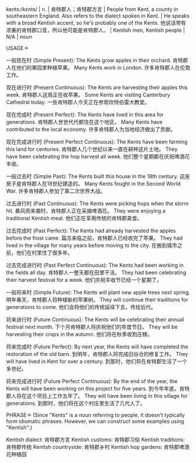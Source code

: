 kents:/kɛnts/ | n. |  肯特郡人；肯特郡方言 | People from Kent, a county in southeastern England. Also refers to the dialect spoken in Kent. |  He speaks with a broad Kentish accent, so he's probably one of the Kents. 他说话带有浓重的肯特郡口音，所以他可能是肯特郡人。 |  Kentish men, Kentish people | N/A | noun


USAGE->

一般现在时 (Simple Present):
The Kents grow apples in their orchard.  肯特郡人在他们的果园里种植苹果。
Many Kents work in London. 许多肯特郡人在伦敦工作。

现在进行时 (Present Continuous):
The Kents are harvesting their apples this week.  肯特郡人这周正在收苹果。
Some Kents are visiting Canterbury Cathedral today. 一些肯特郡人今天正在参观坎特伯雷大教堂。

现在完成时 (Present Perfect):
The Kents have lived in this area for generations. 肯特郡人世世代代都住在这个地区。
Many Kents have contributed to the local economy. 许多肯特郡人为当地经济做出了贡献。


现在完成进行时 (Present Perfect Continuous):
The Kents have been farming this land for centuries. 肯特郡人几个世纪以来一直在耕种这片土地。
They have been celebrating the hop harvest all week. 他们整个星期都在庆祝啤酒花丰收。


一般过去时 (Simple Past):
The Kents built this house in the 18th century. 这座房子是肯特郡人在18世纪建造的。
Many Kents fought in the Second World War. 许多肯特郡人参加了第二次世界大战。


过去进行时 (Past Continuous):
The Kents were picking hops when the storm hit.  暴风雨来袭时，肯特郡人正在采摘啤酒花。
They were enjoying a traditional Kentish meal. 他们正在享用传统的肯特郡美食。


过去完成时 (Past Perfect):
The Kents had already harvested the apples before the frost came. 霜冻来临之前，肯特郡人已经收完了苹果。
They had lived in the village for many years before moving to the city. 在搬到城市之前，他们在村里住了很多年。


过去完成进行时 (Past Perfect Continuous):
The Kents had been working in the fields all day. 肯特郡人一整天都在田里干活。
They had been celebrating their harvest festival for a week. 他们庆祝丰收节已经一个星期了。


一般将来时 (Simple Future):
The Kents will plant new apple trees next spring.  明年春天，肯特郡人将种植新的苹果树。
They will continue their traditions for generations to come. 他们会将他们的传统延续下去，传给后代。


将来进行时 (Future Continuous):
The Kents will be celebrating their annual festival next month. 下个月肯特郡人将庆祝他们的年度节日。
They will be harvesting their crops in the autumn. 他们将在秋季收割庄稼。


将来完成时 (Future Perfect):
By next year, the Kents will have completed the restoration of the old barn. 到明年，肯特郡人将完成旧谷仓的修复工作。
They will have lived in Kent for over a century. 到那时，他们将在肯特郡生活了一个多世纪。


将来完成进行时 (Future Perfect Continuous):
By the end of the year, the Kents will have been working on this project for five years. 到今年年底，肯特郡人将在这个项目上工作五年了。
They will have been living in this village for generations. 到那时，他们将在这个村庄里生活了几代人了。

PHRASE-> (Since "Kents" is a noun referring to people, it doesn't typically form idiomatic phrases. However, we can construct some examples using "Kentish":)

Kentish dialect:  肯特郡方言
Kentish customs:  肯特郡习俗
Kentish traditions: 肯特郡传统
Kentish countryside: 肯特郡乡村
Kentish hop gardens: 肯特郡啤酒花种植园
